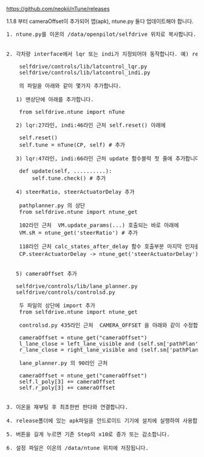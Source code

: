 https://github.com/neokii/nTune/releases

1.1.8 부터 cameraOffset이 추가되어 앱(apk), ntune.py 둘다 업데이트해야 합니다.

<pre>
1. ntune.py를 이온의 /data/openpilot/selfdrive 위치로 복사합니다.


2. 각차량 interface에서 lqr 또는 indi가 지정되어야 동작합니다. 예) ret.lateralTuning.init('lqr')

    selfdrive/controls/lib/latcontrol_lqr.py
    selfdrive/controls/lib/latcontrol_indi.py

    의 파일을 아래와 같이 몇가지 추가합니다.

   1) 맨상단에 아래를 추가합니다.
    
    from selfdrive.ntune import nTune

   2) lqr:27라인, indi:46라인 근처 self.reset() 아래에
    
    self.reset()
    self.tune = nTune(CP, self) # 추가
    
   3) lqr:47라인, indi:66라인 근처 update 함수블럭 첫 줄에 추가합니다.
    
    def update(self, ..........):
        self.tune.check() # 추가

   4) steerRatio, steerActuatorDelay 추가

    pathplanner.py 의 상단
    from selfdrive.ntune import ntune_get

    102라인 근처  VM.update_params(...) 호출되는 바로 아래에
    VM.sR = ntune_get('steerRatio') # 추가

    118라인 근처 calc_states_after_delay 함수 호출부분 마지막 인자를
    CP.steerActuatorDelay -> ntune_get('steerActuatorDelay') 로 수정


   5) cameraOffset 추가

   selfdrive/controls/lib/lane_planner.py
   selfdrive/controls/controlsd.py

    두 파일의 상단에 import 추가
    from selfdrive.ntune import ntune_get

    controlsd.py 435라인 근처  CAMERA_OFFSET 을 아래와 같이 수정합니다.

    cameraOffset = ntune_get("cameraOffset")
    l_lane_close = left_lane_visible and (self.sm['pathPlan'].lPoly[3] < (1.08 - cameraOffset))
    r_lane_close = right_lane_visible and (self.sm['pathPlan'].rPoly[3] > -(1.08 + cameraOffset))

    lane_planner.py 의 90라인 근처

    cameraOffset = ntune_get("cameraOffset")
    self.l_poly[3] += cameraOffset
    self.r_poly[3] += cameraOffset


3. 이온을 재부팅 후 최초한번 판다와 연결합니다.

4. release폴더에 있는 apk파일을 안드로이드 기기에 설치에 실행하여 사용합니다.

5. 버튼을 길게 누르면 기존 Step의 x10로 증가 또는 감소합니다.

6. 설정 파일은 이온의 /data/ntune 위치에 저장됩니다.

</pre>
